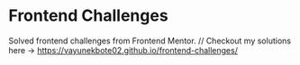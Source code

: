 # Frontend Challenges
Solved frontend challenges from Frontend Mentor. //
Checkout my solutions here -> https://vayunekbote02.github.io/frontend-challenges/
